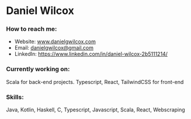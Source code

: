 # Daniel Wilcox

### How to reach me:
- Website: www.danielgwilcox.com
- Email: danielgwilcox@gmail.com  
- LinkedIn: https://www.linkedin.com/in/daniel-wilcox-2b5111214/  

### Currently working on:  
Scala for back-end projects. Typescript, React, TailwindCSS for front-end

### Skills:  
Java, Kotlin, Haskell, C, Typescript, Javascript, Scala, React, Webscraping

